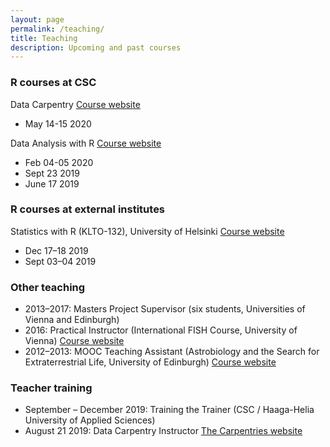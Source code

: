 ```yaml
---
layout: page
permalink: /teaching/
title: Teaching
description: Upcoming and past courses
---
```


### R courses at CSC

Data Carpentry [Course website](https://www.csc.fi/web/training/-/dc-2020)

- May 14-15 2020

Data Analysis with R [Course website](https://www.github.com/csc-training/da-with-r)

- Feb 04-05 2020
- Sept 23 2019
- June 17 2019

### R courses at external institutes

Statistics with R (KLTO-132), University of Helsinki [Course website](https://courses.helsinki.fi/en/klto-132)

- Dec 17–18 2019
- Sept 03–04 2019

### Other teaching

- 2013–2017: Masters Project Supervisor (six students, Universities of Vienna and Edinburgh)
- 2016: Practical Instructor (International FISH Course, University of Vienna) [Course website](http://www.microbial-ecology.net/international-fish-course) 
- 2012–2013: MOOC Teaching Assistant (Astrobiology and the Search for Extraterrestrial Life, University of Edinburgh) [Course website](https://www.coursera.org/learn/astrobiology)

### Teacher training

- September – December 2019: Training the Trainer (CSC / Haaga-Helia University of Applied Sciences)
- August 21 2019: Data Carpentry Instructor [The Carpentries website](https://carpentries.org/)
